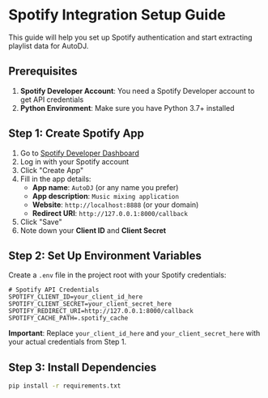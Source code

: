 # Spotify Integration Setup Guide

This guide will help you set up Spotify authentication and start extracting playlist data for AutoDJ.

## Prerequisites

1. **Spotify Developer Account**: You need a Spotify Developer account to get API credentials
2. **Python Environment**: Make sure you have Python 3.7+ installed

## Step 1: Create Spotify App

1. Go to [Spotify Developer Dashboard](https://developer.spotify.com/dashboard)
2. Log in with your Spotify account
3. Click "Create App"
4. Fill in the app details:
   - **App name**: `AutoDJ` (or any name you prefer)
   - **App description**: `Music mixing application`
   - **Website**: `http://localhost:8888` (or your domain)
   - **Redirect URI**: `http://127.0.0.1:8000/callback`
5. Click "Save"
6. Note down your **Client ID** and **Client Secret**

## Step 2: Set Up Environment Variables

Create a `.env` file in the project root with your Spotify credentials:

```env
# Spotify API Credentials
SPOTIFY_CLIENT_ID=your_client_id_here
SPOTIFY_CLIENT_SECRET=your_client_secret_here
SPOTIFY_REDIRECT_URI=http://127.0.0.1:8000/callback
SPOTIFY_CACHE_PATH=.spotify_cache
```

**Important**: Replace `your_client_id_here` and `your_client_secret_here` with your actual credentials from Step 1.

## Step 3: Install Dependencies

```bash
pip install -r requirements.txt
```
